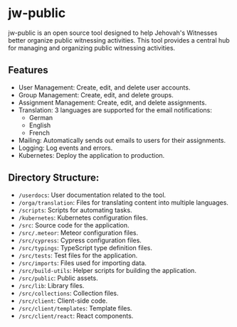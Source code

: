# jw-public

jw-public is an open source tool designed to help Jehovah's Witnesses better organize public witnessing activities. This tool provides a central hub for managing and organizing public witnessing activities. 

## Features
- User Management: Create, edit, and delete user accounts.
- Group Management: Create, edit, and delete groups.
- Assignment Management: Create, edit, and delete assignments. 
- Translation: 3 languages are supported for the email notifications:
  - German
  - English
  - French
- Mailing: Automatically sends out emails to users for their assignments.
- Logging: Log events and errors.
- Kubernetes: Deploy the application to production.

## Directory Structure:
- `/userdocs`: User documentation related to the tool.
- `/orga/translation`: Files for translating content into multiple languages.
- `/scripts`: Scripts for automating tasks.
- `/kubernetes`: Kubernetes configuration files.
- `/src`: Source code for the application.
- `/src/.meteor`: Meteor configuration files.
- `/src/cypress`: Cypress configuration files.
- `/src/typings`: TypeScript type definition files.
- `/src/tests`: Test files for the application.
- `/src/imports`: Files used for importing data.
- `/src/build-utils`: Helper scripts for building the application.
- `/src/public`: Public assets.
- `/src/lib`: Library files.
- `/src/collections`: Collection files.
- `/src/client`: Client-side code.
- `/src/client/templates`: Template files.
- `/src/client/react`: React components.
